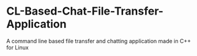 # CL-Based-Chat-File-Transfer-Application
A command line based file transfer and chatting application made in C++ for Linux
